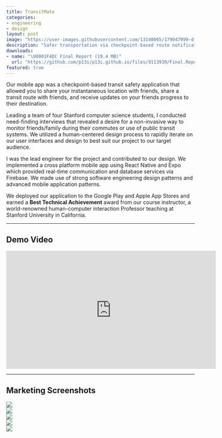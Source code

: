 ```yaml
---
title: TransitMate
categories:
- engineering
- design
layout: post
image: "https://user-images.githubusercontent.com/13140065/179047999-df4c84f4-3ead-4e02-a1cb-be0c0513127f.png"
description: "Safer transportation via checkpoint-based route notifications for friends and family"
downloads:
- name: "\U0001F4DC Final Report (19.4 MB)"
  url: "https://github.com/p13i/p13i.github.io/files/9113930/Final.Report.pdf"
featured: true
---
```


Our mobile app was a checkpoint-based transit safety
application that allowed you to share your instantaneous
location with friends, share a transit route with friends,
and receive updates on your friends progress to their
destination.

Leading a team of four Stanford computer science students, I
conducted need-finding interviews that revealed a desire for
a non-invasive way to monitor friends/family during their
commutes or use of public transit systems. We utilized a
human-centered design process to rapidly iterate on our user
interfaces and design to best suit our project to our target
audience.

I was the lead engineer for the project and contributed to
our design. We implemented a cross platform mobile app using
React Native and Expo which provided real-time communication
and database services via Firebase. We made use of strong
software engineering design patterns and advanced mobile
application patterns.

We deployed our application to the Google Play and Apple App
Stores and earned a **Best Technical Achievement** award from
our course instructor, a world-renowned human-computer
interaction Professor teaching at Stanford University in
California.

---

## Demo Video

<iframe width="560" height="315" src="https://www.youtube.com/embed/cpBw7D-35Lg" title="YouTube video player" frameborder="0" allow="accelerometer; autoplay; clipboard-write; encrypted-media; gyroscope; picture-in-picture" allowfullscreen></iframe>
  
---

## Marketing Screenshots

<div class="row">
  <div class="col-4 mb-5">
    <img src="https://user-images.githubusercontent.com/13140065/179044638-c6dc45a4-4977-45a7-9d45-ae8a4ec4ee83.png"/>
  </div>
  <div class="col-4 mb-5">
    <img src="https://user-images.githubusercontent.com/13140065/179044635-b3fe8481-c5b3-49ce-8362-7a2c0b8df6aa.png"/>
  </div>
  <div class="col-4 mb-5">
    <img src="https://user-images.githubusercontent.com/13140065/179044631-521c8b35-6e95-4a75-8ff7-49a63edd9eca.png"/>
  </div>
  <div class="col-4 mb-5">
    <img src="https://user-images.githubusercontent.com/13140065/179044635-b3fe8481-c5b3-49ce-8362-7a2c0b8df6aa.png"/>
  </div>
  <div class="col-4 mb-5">
    <img src="https://user-images.githubusercontent.com/13140065/179044628-a6a2dbcb-5b50-4f9c-bf0b-e8578cf45a5c.png"/>
  </div>
</div>
